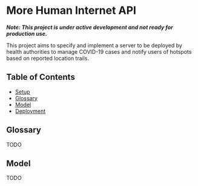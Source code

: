 # More Human Internet API

**_Note: This project is under active development and not ready for production use._**

This project aims to specify and implement a server to be deployed by health authorities to manage COVID-19 cases and notify users of hotspots based on reported location trails.

## Table of Contents

- [Setup](/SETUP.md)
- [Glossary](#glossary)
- [Model](#model)
- [Deployment](/DEPLOYMENT.md)

## Glossary

TODO

## Model

TODO
